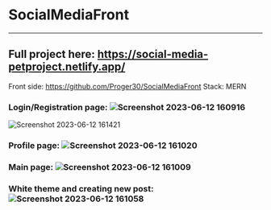 # SocialMediaFront
***
## Full project here: https://social-media-petproject.netlify.app/
Front side: https://github.com/Proger30/SocialMediaFront
Stack: MERN

### Login/Registration page: ![Screenshot 2023-06-12 160916](https://github.com/Proger30/SocialMediaFront/assets/45534457/67bca1cf-9169-4b16-9034-dc091eecf046) 

![Screenshot 2023-06-12 161421](https://github.com/Proger30/SocialMediaFront/assets/45534457/b63edb19-48bb-45a9-9070-e4b819633519)

### Profile page: ![Screenshot 2023-06-12 161020](https://github.com/Proger30/SocialMediaFront/assets/45534457/728e59bc-8ceb-463e-93d9-0a36d03e1eb2)

### Main page: ![Screenshot 2023-06-12 161009](https://github.com/Proger30/SocialMediaFront/assets/45534457/69e863c5-22d7-40e5-aa68-c17ed717fcc3)

### White theme and creating new post:  ![Screenshot 2023-06-12 161058](https://github.com/Proger30/SocialMediaFront/assets/45534457/31b4d57b-70c9-4f11-ba8e-f78905927e55)
